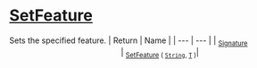 # [SetFeature](./Signature-100663443.md)

Sets the specified feature.
| Return | Name | 
| --- | --- | 
| <sub>[Signature](./../Signature.md)</sub><img width=200/>| <sub>[SetFeature](./Signature-100663443.md) ( [`String`](https://docs.microsoft.com/en-us/dotnet/api/System.String), [`T`](./Signature-100663443.md) )</sub>| <br>


